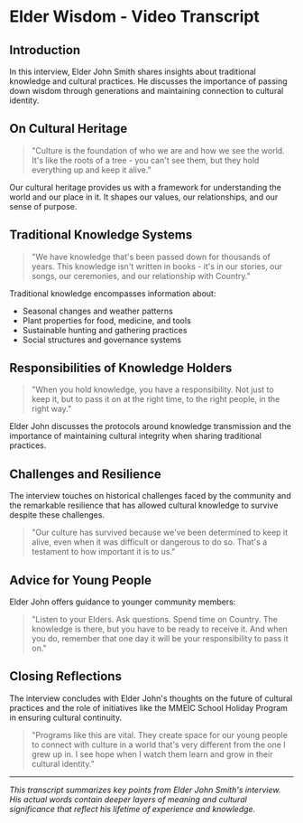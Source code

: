 # Elder Wisdom - Video Transcript

## Introduction

In this interview, Elder John Smith shares insights about traditional knowledge and cultural practices. He discusses the importance of passing down wisdom through generations and maintaining connection to cultural identity.

## On Cultural Heritage

> "Culture is the foundation of who we are and how we see the world. It's like the roots of a tree - you can't see them, but they hold everything up and keep it alive."

Our cultural heritage provides us with a framework for understanding the world and our place in it. It shapes our values, our relationships, and our sense of purpose.

## Traditional Knowledge Systems

> "We have knowledge that's been passed down for thousands of years. This knowledge isn't written in books - it's in our stories, our songs, our ceremonies, and our relationship with Country."

Traditional knowledge encompasses information about:
- Seasonal changes and weather patterns
- Plant properties for food, medicine, and tools
- Sustainable hunting and gathering practices
- Social structures and governance systems

## Responsibilities of Knowledge Holders

> "When you hold knowledge, you have a responsibility. Not just to keep it, but to pass it on at the right time, to the right people, in the right way."

Elder John discusses the protocols around knowledge transmission and the importance of maintaining cultural integrity when sharing traditional practices.

## Challenges and Resilience

The interview touches on historical challenges faced by the community and the remarkable resilience that has allowed cultural knowledge to survive despite these challenges.

> "Our culture has survived because we've been determined to keep it alive, even when it was difficult or dangerous to do so. That's a testament to how important it is to us."

## Advice for Young People

Elder John offers guidance to younger community members:

> "Listen to your Elders. Ask questions. Spend time on Country. The knowledge is there, but you have to be ready to receive it. And when you do, remember that one day it will be your responsibility to pass it on."

## Closing Reflections

The interview concludes with Elder John's thoughts on the future of cultural practices and the role of initiatives like the MMEIC School Holiday Program in ensuring cultural continuity.

> "Programs like this are vital. They create space for our young people to connect with culture in a world that's very different from the one I grew up in. I see hope when I watch them learn and grow in their cultural identity."

---

*This transcript summarizes key points from Elder John Smith's interview. His actual words contain deeper layers of meaning and cultural significance that reflect his lifetime of experience and knowledge.* 
